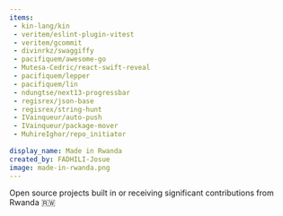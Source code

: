 ```yaml
---
items:
 - kin-lang/kin
 - veritem/eslint-plugin-vitest
 - veritem/gcommit
 - divinrkz/swaggiffy
 - pacifiquem/awesome-go
 - Mutesa-Cedric/react-swift-reveal
 - pacifiquem/lepper
 - pacifiquem/lin
 - ndungtse/next13-progressbar
 - regisrex/json-base
 - regisrex/string-hunt
 - IVainqueur/auto-push
 - IVainqueur/package-mover
 - MuhireIghor/repo_initiator
  
display_name: Made in Rwanda
created_by: FADHILI-Josue
image: made-in-rwanda.png
---
```

Open source projects built in or receiving significant contributions from Rwanda :rwanda:
